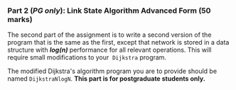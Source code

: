 ### **Part 2** **(_PG only_):** **Link State Algorithm Advanced Form (50 marks)**

The second part of the assignment is to write a second version of the program that is the same as the first, except that network is stored in a data structure with _**log(n)**_ performance for all relevant operations. This will require small modifications to your  `Dijkstra` program. 

The modified Dijkstra's algorithm program you are to provide should be named `DijkstraNlogN`. **This part is for postgraduate students only.**
